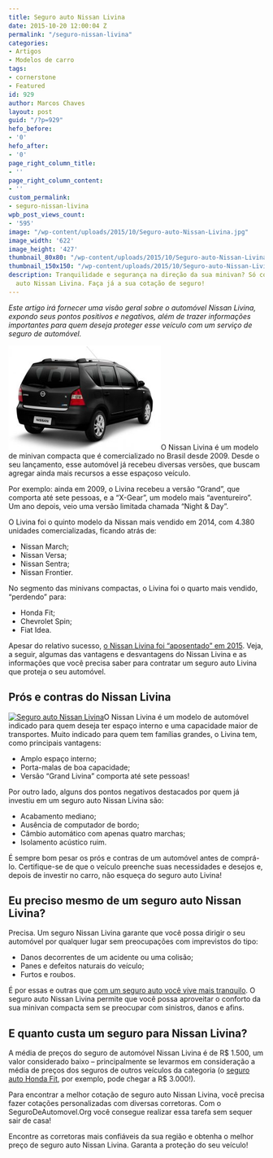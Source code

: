 ```yaml
---
title: Seguro auto Nissan Livina
date: 2015-10-20 12:00:04 Z
permalink: "/seguro-nissan-livina"
categories:
- Artigos
- Modelos de carro
tags:
- cornerstone
- Featured
id: 929
author: Marcos Chaves
layout: post
guid: "/?p=929"
hefo_before:
- '0'
hefo_after:
- '0'
page_right_column_title:
- ''
page_right_column_content:
- ''
custom_permalink:
- seguro-nissan-livina
wpb_post_views_count:
- '595'
image: "/wp-content/uploads/2015/10/Seguro-auto-Nissan-Livina.jpg"
image_width: '622'
image_height: '427'
thumbnail_80x80: "/wp-content/uploads/2015/10/Seguro-auto-Nissan-Livina-80x80.jpg"
thumbnail_150x150: "/wp-content/uploads/2015/10/Seguro-auto-Nissan-Livina-150x150.jpg"
description: Tranquilidade e segurança na direção da sua minivan? Só com um seguro
  auto Nissan Livina. Faça já a sua cotação de seguro!
---
```


_Este artigo irá fornecer uma visão geral sobre o automóvel Nissan Livina, expondo seus pontos positivos e negativos, além de trazer informações importantes para quem deseja proteger esse veículo com um serviço de seguro de automóvel._

[<img class="alignleft wp-image-3104 size-medium" title="Seguro auto Nissan Livina" src="/wp-content/uploads/2015/10/Seguro-auto-Nissan-Livina-300x206.jpg" alt="Seguro auto Nissan Livina" width="300" height="206" />](/wp-content/uploads/2015/10/Seguro-auto-Nissan-Livina.jpg)O Nissan Livina é um modelo de minivan compacta que é comercializado no Brasil desde 2009. Desde o seu lançamento, esse automóvel já recebeu diversas versões, que buscam agregar ainda mais recursos a esse espaçoso veículo.

Por exemplo: ainda em 2009, o Livina recebeu a versão “Grand”, que comporta até sete pessoas, e a “X-Gear”, um modelo mais “aventureiro”. Um ano depois, veio uma versão limitada chamada “Night & Day”.

O Livina foi o quinto modelo da Nissan mais vendido em 2014, com 4.380 unidades comercializadas, ficando atrás de:

  * Nissan March;
  * Nissan Versa;
  * Nissan Sentra;
  * Nissan Frontier.

No segmento das minivans compactas, o Livina foi o quarto mais vendido, “perdendo” para:

  * Honda Fit;
  * Chevrolet Spin;
  * Fiat Idea.

Apesar do relativo sucesso, <a href="http://carros.ig.com.br/noticias/nissan+aposenta+minivan+livina+no+brasil/8990.html" target="_blank">o Nissan Livina foi &#8220;aposentado&#8221; em 2015</a>. Veja, a seguir, algumas das vantagens e desvantagens do Nissan Livina e as informações que você precisa saber para contratar um seguro auto Livina que proteja o seu automóvel.

## Prós e contras do Nissan Livina

[<img class="alignleft wp-image-3106 size-full" title="Seguro auto Nissan Livina" src="/wp-content/uploads/2015/10/Seguro-auto-Nissan-Livinag.jpg" alt="Seguro auto Nissan Livina" width="281" height="179" srcset="/wp-content/uploads/2015/10/Seguro-auto-Nissan-Livinag.jpg 281w, /wp-content/uploads/2015/10/Seguro-auto-Nissan-Livinag-250x159.jpg 250w, /wp-content/uploads/2015/10/Seguro-auto-Nissan-Livinag-120x76.jpg 120w" sizes="(max-width: 281px) 100vw, 281px" />](/wp-content/uploads/2015/10/Seguro-auto-Nissan-Livinag.jpg)O Nissan Livina é um modelo de automóvel indicado para quem deseja ter espaço interno e uma capacidade maior de transportes. Muito indicado para quem tem famílias grandes, o Livina tem, como principais vantagens:

  * Amplo espaço interno;
  * Porta-malas de boa capacidade;
  * Versão “Grand Livina” comporta até sete pessoas!

Por outro lado, alguns dos pontos negativos destacados por quem já investiu em um seguro auto Nissan Livina são:

  * Acabamento mediano;
  * Ausência de computador de bordo;
  * Câmbio automático com apenas quatro marchas;
  * Isolamento acústico ruim.

É sempre bom pesar os prós e contras de um automóvel antes de comprá-lo. Certifique-se de que o veículo preenche suas necessidades e desejos e, depois de investir no carro, não esqueça do seguro auto Livina!

## Eu preciso mesmo de um seguro auto Nissan Livina?

Precisa. Um seguro Nissan Livina garante que você possa dirigir o seu automóvel por qualquer lugar sem preocupações com imprevistos do tipo:

  * Danos decorrentes de um acidente ou uma colisão;
  * Panes e defeitos naturais do veículo;
  * Furtos e roubos.

É por essas e outras que [com um seguro auto você vive mais tranquilo](/com-um-seguro-auto-voce-vive-mais-tranquilo). O seguro auto Nissan Livina permite que você possa aproveitar o conforto da sua minivan compacta sem se preocupar com sinistros, danos e afins.

## E quanto custa um seguro para Nissan Livina?

A média de preços do seguro de automóvel Nissan Livina é de R$ 1.500, um valor considerado baixo – principalmente se levarmos em consideração a média de preços dos seguros de outros veículos da categoria (o [seguro auto Honda Fit](/seguro-honda-fit), por exemplo, pode chegar a R$ 3.000!).

Para encontrar a melhor cotação de seguro auto Nissan Livina, você precisa fazer cotações personalizadas com diversas corretoras. Com o SeguroDeAutomovel.Org você consegue realizar essa tarefa sem sequer sair de casa!

Encontre as corretoras mais confiáveis da sua região e obtenha o melhor preço de seguro auto Nissan Livina. Garanta a proteção do seu veículo!